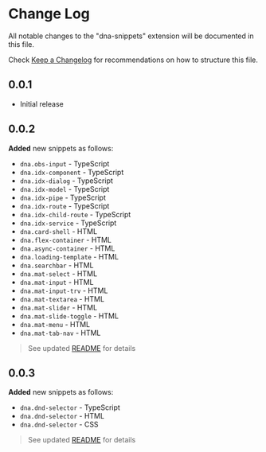 # Change Log

All notable changes to the "dna-snippets" extension will be documented in this file.

Check [Keep a Changelog](http://keepachangelog.com/) for recommendations on how to structure this file.

## 0.0.1

* Initial release

## 0.0.2  

**Added** new snippets as follows:  

* `dna.obs-input` - TypeScript
* `dna.idx-component` - TypeScript
* `dna.idx-dialog` - TypeScript
* `dna.idx-model` - TypeScript
* `dna.idx-pipe` - TypeScript
* `dna.idx-route` - TypeScript
* `dna.idx-child-route` - TypeScript
* `dna.idx-service` - TypeScript
* `dna.card-shell` - HTML
* `dna.flex-container` - HTML
* `dna.async-container` - HTML
* `dna.loading-template` - HTML
* `dna.searchbar` - HTML
* `dna.mat-select` - HTML
* `dna.mat-input` - HTML
* `dna.mat-input-trv` - HTML
* `dna.mat-textarea` - HTML
* `dna.mat-slider` - HTML
* `dna.mat-slide-toggle` - HTML
* `dna.mat-menu` - HTML
* `dna.mat-tab-nav` - HTML

> See updated [README](./readme.md) for details

## 0.0.3

**Added** new snippets as follows:

* `dna.dnd-selector` - TypeScript
* `dna.dnd-selector` - HTML
* `dna.dnd-selector` - CSS

> See updated [README](./readme.md) for details